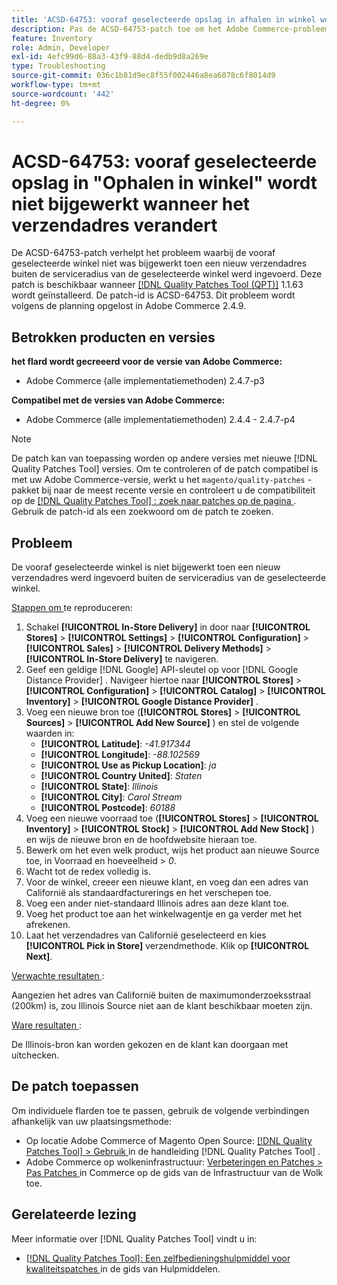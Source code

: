 ```yaml
---
title: 'ACSD-64753: vooraf geselecteerde opslag in afhalen in winkel wordt niet bijgewerkt wanneer het verzendadres verandert'
description: Pas de ACSD-64753-patch toe om het Adobe Commerce-probleem op te lossen waarbij de vooraf geselecteerde winkel niet werd bijgewerkt toen een nieuw verzendadres buiten de serviceradius van de geselecteerde winkel werd ingevoerd.
feature: Inventory
role: Admin, Developer
exl-id: 4efc99d6-88a3-43f9-88d4-dedb9d8a269e
type: Troubleshooting
source-git-commit: 036c1b81d9ec8f55f002446a8ea6078c6f8014d9
workflow-type: tm+mt
source-wordcount: '442'
ht-degree: 0%

---
```


# ACSD-64753: vooraf geselecteerde opslag in &quot;Ophalen in winkel&quot; wordt niet bijgewerkt wanneer het verzendadres verandert

De ACSD-64753-patch verhelpt het probleem waarbij de vooraf geselecteerde winkel niet was bijgewerkt toen een nieuw verzendadres buiten de serviceradius van de geselecteerde winkel werd ingevoerd. Deze patch is beschikbaar wanneer [[!DNL Quality Patches Tool (QPT)]](/help/tools/quality-patches-tool/quality-patches-tool-to-self-serve-quality-patches.md) 1.1.63 wordt geïnstalleerd. De patch-id is ACSD-64753. Dit probleem wordt volgens de planning opgelost in Adobe Commerce 2.4.9.

## Betrokken producten en versies

**het flard wordt gecreeerd voor de versie van Adobe Commerce:**

* Adobe Commerce (alle implementatiemethoden) 2.4.7-p3

**Compatibel met de versies van Adobe Commerce:**

* Adobe Commerce (alle implementatiemethoden) 2.4.4 - 2.4.7-p4

>[!NOTE]
>
>De patch kan van toepassing worden op andere versies met nieuwe [!DNL Quality Patches Tool] versies. Om te controleren of de patch compatibel is met uw Adobe Commerce-versie, werkt u het `magento/quality-patches` -pakket bij naar de meest recente versie en controleert u de compatibiliteit op de [[!DNL Quality Patches Tool] : zoek naar patches op de pagina ](https://experienceleague.adobe.com/tools/commerce-quality-patches/index.html?lang=nl-NL) . Gebruik de patch-id als een zoekwoord om de patch te zoeken.

## Probleem

De vooraf geselecteerde winkel is niet bijgewerkt toen een nieuw verzendadres werd ingevoerd buiten de serviceradius van de geselecteerde winkel.

<u> Stappen om </u> te reproduceren:

1. Schakel **[!UICONTROL In-Store Delivery]** in door naar **[!UICONTROL Stores]** > **[!UICONTROL Settings]** > **[!UICONTROL Configuration]** > **[!UICONTROL Sales]** > **[!UICONTROL Delivery Methods]** > **[!UICONTROL In-Store Delivery]** te navigeren.
1. Geef een geldige [!DNL Google] API-sleutel op voor [!DNL Google Distance Provider] . Navigeer hiertoe naar **[!UICONTROL Stores]** > **[!UICONTROL Configuration]** > **[!UICONTROL Catalog]** > **[!UICONTROL Inventory]** > **[!UICONTROL Google Distance Provider]** .
1. Voeg een nieuwe bron toe (**[!UICONTROL Stores]** > **[!UICONTROL Sources]** > **[!UICONTROL Add New Source]** ) en stel de volgende waarden in:
   * **[!UICONTROL Latitude]**: *-41.917344*
   * **[!UICONTROL Longitude]**: *-88.102569*
   * **[!UICONTROL Use as Pickup Location]**: *ja*
   * **[!UICONTROL Country United]**: *Staten*
   * **[!UICONTROL State]**: *Illinois*
   * **[!UICONTROL City]**: *Carol Stream*
   * **[!UICONTROL Postcode]**: *60188*
1. Voeg een nieuwe voorraad toe (**[!UICONTROL Stores]** > **[!UICONTROL Inventory]** > **[!UICONTROL Stock]** > **[!UICONTROL Add New Stock]** ) en wijs de nieuwe bron en de hoofdwebsite hieraan toe.
1. Bewerk om het even welk product, wijs het product aan nieuwe Source toe, in Voorraad en hoeveelheid > *0*.
1. Wacht tot de redex volledig is.
1. Voor de winkel, creeer een nieuwe klant, en voeg dan een adres van Californië als standaardfacturerings en het verschepen toe.
1. Voeg een ander niet-standaard Illinois adres aan deze klant toe.
1. Voeg het product toe aan het winkelwagentje en ga verder met het afrekenen.
1. Laat het verzendadres van Californië geselecteerd en kies **[!UICONTROL Pick in Store]** verzendmethode. Klik op **[!UICONTROL Next]**.

<u> Verwachte resultaten </u>:

Aangezien het adres van Californië buiten de maximumonderzoeksstraal (200km) is, zou Illinois Source niet aan de klant beschikbaar moeten zijn.

<u> Ware resultaten </u>:

De Illinois-bron kan worden gekozen en de klant kan doorgaan met uitchecken.

## De patch toepassen

Om individuele flarden toe te passen, gebruik de volgende verbindingen afhankelijk van uw plaatsingsmethode:

* Op locatie Adobe Commerce of Magento Open Source: [[!DNL Quality Patches Tool] > Gebruik ](/help/tools/quality-patches-tool/usage.md) in de handleiding [!DNL Quality Patches Tool] .
* Adobe Commerce op wolkeninfrastructuur: [ Verbeteringen en Patches > Pas Patches ](https://experienceleague.adobe.com/docs/commerce-cloud-service/user-guide/develop/upgrade/apply-patches.html?lang=nl-NL) in Commerce op de gids van de Infrastructuur van de Wolk toe.

## Gerelateerde lezing

Meer informatie over [!DNL Quality Patches Tool] vindt u in:

* [[!DNL Quality Patches Tool]: Een zelfbedieningshulpmiddel voor kwaliteitspatches ](/help/tools/quality-patches-tool/quality-patches-tool-to-self-serve-quality-patches.md) in de gids van Hulpmiddelen.
